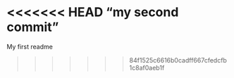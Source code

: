 <<<<<<< HEAD
“my second commit”
=======
My first readme
>>>>>>> 84f1525c6616b0cadff667cfedcfb1c8af0aeb1f
